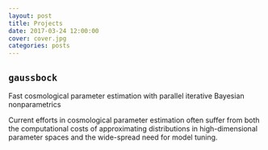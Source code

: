 ```yaml
---
layout: post
title: Projects
date: 2017-03-24 12:00:00
cover: cover.jpg
categories: posts
---
```


## `gaussbock`

Fast cosmological parameter estimation with parallel iterative Bayesian nonparametrics

Current efforts in cosmological parameter estimation often suffer from both the computational costs of approximating distributions in high-dimensional parameter spaces and the wide-spread need for model tuning.
